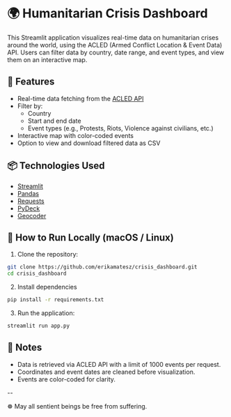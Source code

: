 # 🌍 Humanitarian Crisis Dashboard

This Streamlit application visualizes real-time data on humanitarian crises around the world, using the ACLED (Armed Conflict Location & Event Data) API. Users can filter data by country, date range, and event types, and view them on an interactive map.

## 🔎 Features

- Real-time data fetching from the [ACLED API](https://acleddata.com/)
- Filter by:
  - Country
  - Start and end date
  - Event types (e.g., Protests, Riots, Violence against civilians, etc.)
- Interactive map with color-coded events
- Option to view and download filtered data as CSV

## 📦 Technologies Used

- [Streamlit](https://streamlit.io/)
- [Pandas](https://pandas.pydata.org/)
- [Requests](https://docs.python-requests.org/)
- [PyDeck](https://deckgl.readthedocs.io/en/latest/)
- [Geocoder](https://geocoder.readthedocs.io/)

## 🚀 How to Run Locally (macOS / Linux)

1. Clone the repository:

```bash
git clone https://github.com/erikamatesz/crisis_dashboard.git
cd crisis_dashboard
```

2. Install dependencies
```bash
pip install -r requirements.txt
```

3. Run the application:
```bash
streamlit run app.py
```

## 📌 Notes
- Data is retrieved via ACLED API with a limit of 1000 events per request.
- Coordinates and event dates are cleaned before visualization.
- Events are color-coded for clarity.

--

☸️ May all sentient beings be free from suffering. 